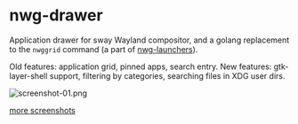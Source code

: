 # nwg-drawer

Application drawer for sway Wayland compositor, and a golang replacement to the `nwggrid` command (a part of
[nwg-launchers](https://github.com/nwg-piotr/nwg-launchers)).

Old features: application grid, pinned apps, search entry. New features: gtk-layer-shell support, filtering by categories, searching files in XDG user dirs.

![screenshot-01.png](https://scrot.cloud/images/2021/05/30/screenshot-01.png)

[more screenshots](https://scrot.cloud/album/nwg-drawer.Bogd)
